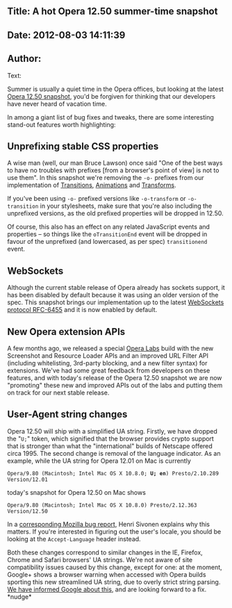 Title: A hot Opera 12.50 summer-time snapshot
----
Date: 2012-08-03 14:11:39
----
Author: 
----
Text:

<p>Summer is usually a quiet time in the Opera offices, but looking at the latest <a href="http://my.opera.com/desktopteam/blog/2012/08/03/summer-core-update">Opera 12.50 snapshot</a>, you&#39;d be forgiven for thinking that our developers have never heard of vacation time.</p>

<p>In among a giant list of bug fixes and tweaks, there are some interesting stand-out features worth highlighting:</p>

<h2>Unprefixing stable CSS properties</h2>
<p>A wise man (well, our man Bruce Lawson) once said &quot;One of the best ways to have no troubles with prefixes [from a browser&#39;s point of view] is not to use them&quot;. In this snapshot we&#39;re removing the <code>-o-</code> prefixes from our implementation of <a href="http://www.w3.org/TR/css3-transitions/">Transitions</a>, <a href="http://www.w3.org/TR/css3-animations/">Animations</a> and <a href="http://www.w3.org/TR/css3-transforms/">Transforms</a>.</p>

<p>If you&#39;ve been using <code>-o-</code> prefixed versions like <code>-o-transform</code> or <code>-o-transition</code> in your stylesheets, make sure that you&#39;re also including the unprefixed versions, as the old prefixed properties will be dropped in 12.50.</p>

<p>Of course, this also has an effect on any related JavaScript events and properties – so things like the <code>oTransitionEnd</code> event will be dropped in favour of the unprefixed (and lowercased, as per spec) <code>transitionend</code> event.</p>

<h2>WebSockets</h2>

<p>Although the current stable release of Opera already has sockets support, it has been disabled by default because it was using an older version of the spec. This snapshot brings our implementation up to the latest <a href="http://tools.ietf.org/html/rfc6455">WebSockets protocol RFC-6455</a> and it is now enabled by default.</p>

<h2>New Opera extension APIs</h2>
<p>A few months ago, we released a special <a href="http://dev.opera.com/articles/view/new-extension-apis-screenshot-resource-loader-url-filter/">Opera Labs</a> build with the new Screenshot and Resource Loader APIs and an improved URL Filter API (including whitelisting, 3rd-party blocking, and a new filter syntax) for extensions. We&#39;ve had some great feedback from developers on these features, and with today&#39;s release of the Opera 12.50 snapshot we are now &quot;promoting&quot; these new and improved APIs out of the labs and putting them on track for our next stable release.</p>

<h2>User-Agent string changes</h2>
<p>Opera 12.50 will ship with a simplified UA string. Firstly, we have dropped the &quot;<code>U;</code>&quot; token, which signified that the browser provides crypto support that is stronger than what the &quot;international&quot; builds of Netscape offered circa 1995. The second change is removal of the language indicator. As an example, while the UA string for Opera 12.01 on Mac is currently</p>

<pre><code>Opera/9.80 (Macintosh; Intel Mac OS X 10.8.0; <strong>U; en</strong>) Presto/2.10.289 Version/12.01</code></pre>

<p>today&#39;s snapshot for Opera 12.50 on Mac shows</p>

<pre><code>Opera/9.80 (Macintosh; Intel Mac OS X 10.8.0) Presto/2.12.363 Version/12.50</code></pre>

<p>In a <a href="https://bugzilla.mozilla.org/show_bug.cgi?id=572656#c0">corresponding Mozilla bug report</a>, Henri Sivonen explains why this matters. If you&#39;re interested in figuring out the user&#39;s locale, you should be looking at the <code>Accept-Language</code> header instead.</p>
<p>Both these changes correspond to similar changes in the IE, Firefox, Chrome and Safari browsers&#39; UA strings. We&#39;re not aware of site compatibility issues caused by this change, except for one: at the moment, Google+ shows a browser warning when accessed with Opera builds sporting this new streamlined UA string, due to overly strict string parsing. <a href="http://productforums.google.com/d/topic/google-plus-discuss/w617dQsAaUc/discussion">We have informed Google about this</a>, and are looking forward to a fix. *nudge*</p>
